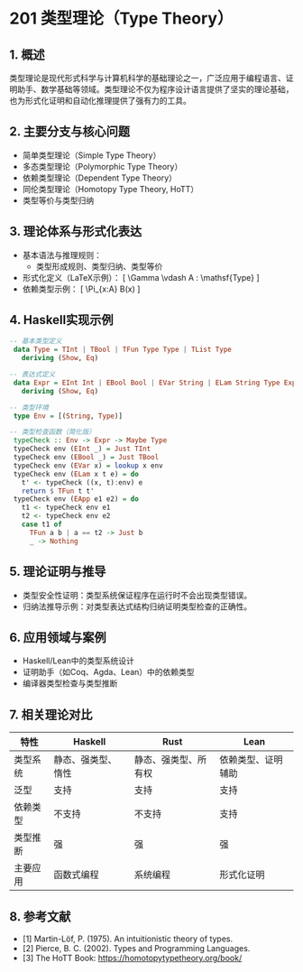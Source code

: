 # 201 类型理论（Type Theory）

## 1. 概述

类型理论是现代形式科学与计算机科学的基础理论之一，广泛应用于编程语言、证明助手、数学基础等领域。类型理论不仅为程序设计语言提供了坚实的理论基础，也为形式化证明和自动化推理提供了强有力的工具。

## 2. 主要分支与核心问题

- 简单类型理论（Simple Type Theory）
- 多态类型理论（Polymorphic Type Theory）
- 依赖类型理论（Dependent Type Theory）
- 同伦类型理论（Homotopy Type Theory, HoTT）
- 类型等价与类型归纳

## 3. 理论体系与形式化表达

- 基本语法与推理规则：
  - 类型形成规则、类型归纳、类型等价
- 形式化定义（LaTeX示例）：
  \[
  \Gamma \vdash A : \mathsf{Type}
  \]
- 依赖类型示例：
  \[
  \Pi_{x:A} B(x)
  \]

## 4. Haskell实现示例

```haskell
-- 基本类型定义
 data Type = TInt | TBool | TFun Type Type | TList Type
   deriving (Show, Eq)

-- 表达式定义
 data Expr = EInt Int | EBool Bool | EVar String | ELam String Type Expr | EApp Expr Expr
   deriving (Show, Eq)

-- 类型环境
 type Env = [(String, Type)]

-- 类型检查函数（简化版）
 typeCheck :: Env -> Expr -> Maybe Type
 typeCheck env (EInt _) = Just TInt
 typeCheck env (EBool _) = Just TBool
 typeCheck env (EVar x) = lookup x env
 typeCheck env (ELam x t e) = do
   t' <- typeCheck ((x, t):env) e
   return $ TFun t t'
 typeCheck env (EApp e1 e2) = do
   t1 <- typeCheck env e1
   t2 <- typeCheck env e2
   case t1 of
     TFun a b | a == t2 -> Just b
     _ -> Nothing
```

## 5. 理论证明与推导

- 类型安全性证明：类型系统保证程序在运行时不会出现类型错误。
- 归纳法推导示例：对类型表达式结构归纳证明类型检查的正确性。

## 6. 应用领域与案例

- Haskell/Lean中的类型系统设计
- 证明助手（如Coq、Agda、Lean）中的依赖类型
- 编译器类型检查与类型推断

## 7. 相关理论对比

| 特性         | Haskell           | Rust              | Lean                |
|--------------|-------------------|-------------------|---------------------|
| 类型系统     | 静态、强类型、惰性| 静态、强类型、所有权| 依赖类型、证明辅助 |
| 泛型         | 支持              | 支持              | 支持                |
| 依赖类型     | 不支持            | 不支持            | 支持                |
| 类型推断     | 强                | 强                | 强                  |
| 主要应用     | 函数式编程        | 系统编程          | 形式化证明          |

## 8. 参考文献

- [1] Martin-Löf, P. (1975). An intuitionistic theory of types.
- [2] Pierce, B. C. (2002). Types and Programming Languages.
- [3] The HoTT Book: <https://homotopytypetheory.org/book/>
